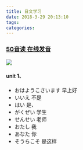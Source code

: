 ```yaml
---
title: 日文学习
date: 2018-3-29 20:13:10
tags:
categories:
---
```


### [50音读 在线发音](https://jp.hjenglish.com/subject/pronounce/)
![](http://oyj1fkfcr.bkt.clouddn.com/2018-06-08_201931.png)

#### unit 1、
- おはようこさいます  早上好
- いいえ             不是
- はい               是、
- がくぜい           学生
- せんせい           老师
- おたし             我
- あなた             你
- そうらこそ         是这样
